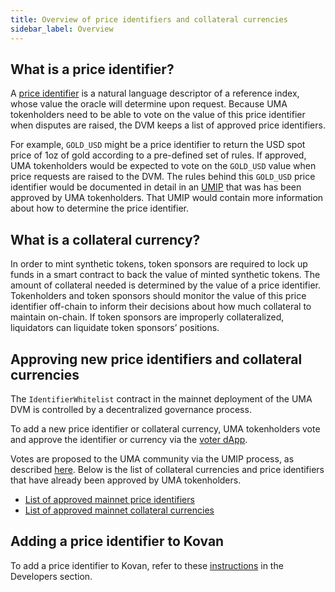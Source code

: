 ```yaml
---
title: Overview of price identifiers and collateral currencies
sidebar_label: Overview
---
```


## What is a price identifier?

A [price identifier](synthetic-tokens/glossary.md#price-identifier) is a natural language descriptor of a reference index, whose value the oracle will determine upon request.
Because UMA tokenholders need to be able to vote on the value of this price identifier when disputes are raised, the DVM keeps a list of approved price identifiers.

For example, `GOLD_USD` might be a price identifier to return the USD spot price of 1oz of gold according to a pre-defined set of rules. If approved, UMA tokenholders would be expected to vote on the `GOLD_USD` value when price requests are raised to the DVM.
The rules behind this `GOLD_USD` price identifier would be documented in detail in an [UMIP](umips.md) that was has been approved by UMA tokenholders.
That UMIP would contain more information about how to determine the price identifier.

## What is a collateral currency?

In order to mint synthetic tokens, token sponsors are required to lock up funds in a smart contract to back the value of minted synthetic tokens. The amount of collateral needed is determined by the value of a price identifier. Tokenholders and token sponsors should monitor the value of this price identifier off-chain to inform their decisions about how much collateral to maintain on-chain. If token sponsors are improperly collateralized, liquidators can liquidate token sponsors’ positions.

## Approving new price identifiers and collateral currencies

The `IdentifierWhitelist` contract in the mainnet deployment of the UMA DVM is controlled by a decentralized governance process.

To add a new price identifier or collateral currency, UMA tokenholders vote and approve the identifier or currency via the [voter dApp](https://vote.umaproject.org/).

Votes are proposed to the UMA community via the UMIP process, as described [here](uma-tokenholders/umips.md). Below is the list of collateral currencies and price identifiers that have already been approved by UMA tokenholders. 

- [List of approved mainnet price identifiers](/uma-tokenholders/approved-price-identifiers)
- [List of approved mainnet collateral currencies](/uma-tokenholders/approved-collateral-currencies) 


## Adding a price identifier to Kovan

To add a price identifier to Kovan, refer to these [instructions](/developers/emp-deployment#is-your-desired-price-identifier-and-collateral-type-supported) in the Developers section.